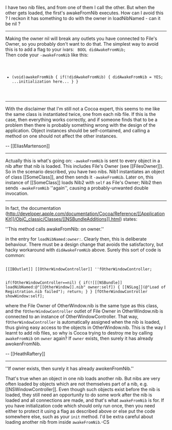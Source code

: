 I have two nib files, and from one of them I call the other. But when the other gets loaded, the first's awakeFromNib executes. How can I avoid this ?
I reckon it has something to do with the owner in loadNibNamed - can it be nil ?

----
Making the owner nil will break any outlets you have connected to File's Owner, so you probably don't want to do that. The simplest way to avoid this is to add a flag to your ivars:
<code>
BOOL didAwakeFromNib;
</code>
Then code your <code>-awakeFromNib</code> like this:
<code>
- (void)awakeFromNib {
   if(!didAwakeFromNib) {
      didAwakeFromNib = YES;
      ...initialization here...
   }
}
</code>

----
With the disclaimer that I'm still not a Cocoa expert, this seems to me like the same class is instantiated twice, one from each nib file. If this is the case, then everything works correctly, and if someone finds that to be a problem then there is probably something wrong with the design of the application. Object instances should be self-contained, and calling a method on one should not affect the other instances.

-- [[EliasMartenson]]

----
Actually this is what's going on: <code>-awakeFromNib</code> is sent to every object in a nib after that nib is loaded. This includes File's Owner (see [[FilesOwner]]). So in the scenario described, you have two nibs. Nib1 instantiates an object of class [[SomeClass]], and then sends it <code>-awakeFromNib</code>. Later on, this instance of [[SomeClass]] loads Nib2 with <code>self</code> as File's Owner; Nib2 then sends <code>-awakeFromNib</code> ''again'', causing a probably-unwanted double invocation.

----
In fact, the documentation (http://developer.apple.com/documentation/Cocoa/Reference/[[ApplicationKit]]/ObjC_classic/Classes/[[NSBundleAdditions]].html) states:

''This method calls awakeFromNib: on owner.''

in the entry for <code>loadNibNamed:owner:</code>. Clearly then, this is deliberate behaviour. There must be a design change that avoids the satisfactory, but hacky workaround with <code>didAwakeFromNib</code> above. Surely this sort of code is common:

<code>
[[IBOutlet]] [[OtherWindowController]] ''fOtherWindowController;

if(fOtherWindowController==nil)
{
  if(![[[NSBundle]] loadNibNamed:@"[[OtherWindow]].nib" owner:self])
  {
    [[NSLog]](@"Load of Registration.nib failed");
    return;
  }
}
[fOtherWindowController showWindow:self];
</code>

where the File Owner of O<nowiki/>therWindow.nib is the same type as this class, and the <code>fOtherWindowController</code> outlet of File Owner in O<nowiki/>therWindow.nib is connected to an instance of O<nowiki/>therWindowController. That way, <code>fOtherWindowController</code> is automatically assigned when the nib is loaded, thus giving easy access to the objects in O<nowiki/>therWindow.nib. This is the way I learnt to add nib files, so why is Cocoa trying to destroy me by calling <code>awakeFromNib</code> on <code>owner</code> again? If <code>owner</code> exists, then surely it has already awokenFromNib.

-- [[HeathRaftery]]

----
''If owner exists, then surely it has already awokenFromNib.''

That's true when an object in one nib loads another nib. But nibs are very often loaded by objects which are not themselves part of a nib, e.g. [[NSWindowController]]. Even though such objects exist before the nib is loaded, they still need an opportunity to do some work after the nib is loaded and all connections are made, and that's what <code>awakeFromNib</code> is for. If you have initialization code which should only run once, then you need either to protect it using a flag as described above or else put the code somewhere else, such as your <code>init</code> method. I'd be extra careful about loading another nib from inside <code>awakeFromNib</code>.-CS